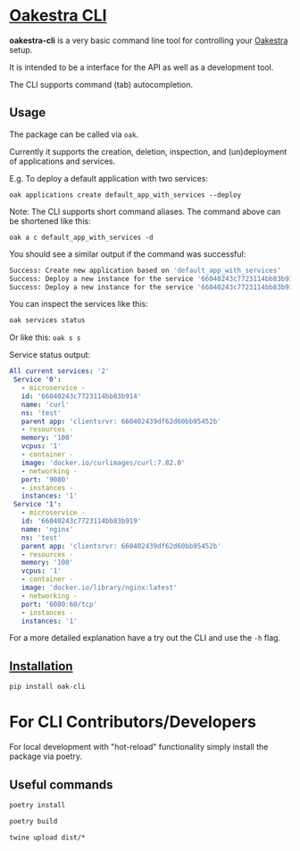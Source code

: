 # [Oakestra CLI](https://github.com/oakestra/oakestra-cli)

**oakestra-cli** is a very basic command line tool for controlling your [Oakestra](https://github.com/oakestra/oakestra) setup. 

It is intended to be a interface for the API as well as a development tool.

The CLI supports command (tab) autocompletion.

## Usage
The package can be called via `oak`.

Currently it supports the creation, deletion, inspection, and (un)deployment of applications and services.

E.g. To deploy a default application with two services:
```
oak applications create default_app_with_services --deploy
```
Note: The CLI supports short command aliases. The command above can be shortened like this:
```
oak a c default_app_with_services -d
```

You should see a similar output if the command was successful:
```bash
Success: Create new application based on 'default_app_with_services'
Success: Deploy a new instance for the service '66040243c7723114bb83b914'
Success: Deploy a new instance for the service '66040243c7723114bb83b919'
```
You can inspect the services like this:
```bash
oak services status
```
Or like this: `oak s s`

Service status output:
```yaml
All current services: '2'
 Service '0':
   - microservice -
   id: '66040243c7723114bb83b914'
   name: 'curl'
   ns: 'test'
   parent app: 'clientsrvr: 660402439df62d60bb95452b'
   - resources -
   memory: '100'
   vcpus: '1'
   - container -
   image: 'docker.io/curlimages/curl:7.82.0'
   - networking -
   port: '9080'
   - instances -
   instances: '1'
 Service '1':
   - microservice -
   id: '66040243c7723114bb83b919'
   name: 'nginx'
   ns: 'test'
   parent app: 'clientsrvr: 660402439df62d60bb95452b'
   - resources -
   memory: '100'
   vcpus: '1'
   - container -
   image: 'docker.io/library/nginx:latest'
   - networking -
   port: '6080:60/tcp'
   - instances -
   instances: '1'
```

For a more detailed explanation have a try out the CLI and use the `-h` flag.

## [Installation](https://pypi.org/project/oak-cli/)
```
pip install oak-cli
```

# For CLI Contributors/Developers
For local development with "hot-reload" functionality simply install the package via poetry.

## Useful commands

```bash
poetry install
```
```bash
poetry build
```
```
twine upload dist/*
```
